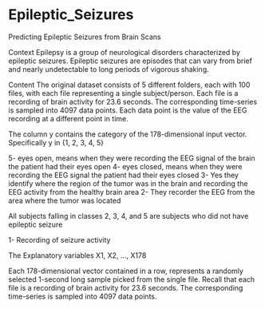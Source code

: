 # Epileptic_Seizures
Predicting Epileptic Seizures from Brain Scans

Context
Epilepsy is a group of neurological disorders characterized by epileptic seizures. Epileptic seizures are episodes that can vary from brief and nearly undetectable to long periods of vigorous shaking.

Content
The original dataset consists of 5 different folders, each with 100 files, with each file representing a single subject/person. Each file is a recording of brain activity for 23.6 seconds. The corresponding time-series is sampled into 4097 data points. Each data point is the value of the EEG recording at a different point in time.

The column y contains the category of the 178-dimensional input vector. Specifically y in {1, 2, 3, 4, 5}

5- eyes open, means when they were recording the EEG signal of the brain the patient had their eyes open 4- eyes closed, means when they were recording the EEG signal the patient had their eyes closed 3- Yes they identify where the region of the tumor was in the brain and recording the EEG activity from the healthy brain area 2- They recorder the EEG from the area where the tumor was located

All subjects falling in classes 2, 3, 4, and 5 are subjects who did not have epileptic seizure

1- Recording of seizure activity

The Explanatory variables X1, X2, ..., X178

Each 178-dimensional vector contained in a row, represents a randomly selected 1-second long sample picked from the single file. Recall that each file is a recording of brain activity for 23.6 seconds. The corresponding time-series is sampled into 4097 data points.
